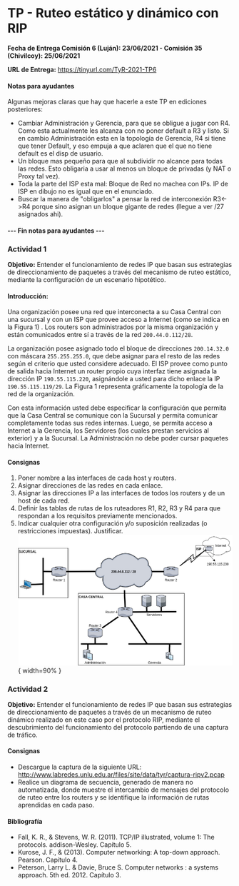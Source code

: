 TP - Ruteo estático y dinámico con RIP
===========================

**Fecha de Entrega Comisión 6 (Luján): 23/06/2021 - Comisión 35 (Chivilcoy): 25/06/2021**

**URL de Entrega:** <https://tinyurl.com/TyR-2021-TP6>

#### Notas para ayudantes

Algunas mejoras claras que hay que hacerle a este TP en ediciones posteriores:
* Cambiar Administración y Gerencia, para que se obligue a jugar con R4. Como
esta actualmente les alcanza con no poner default a R3 y listo. Si en cambio
Administración esta en la topología de Gerencia, R4 si tiene que tener Default,
y eso empuja a que aclaren que el que no tiene default es el disp de usuario.
* Un bloque mas pequeño para que al subdividir no alcance para todas las redes.
Esto obligaria a usar al menos un bloque de privadas (y NAT o Proxy tal vez).
* Toda la parte del ISP esta mal: Bloque de Red no machea con IPs. IP de ISP
en dibujo no es igual que en el enunciado.
* Buscar la manera de "obligarlos" a pensar la red de interconexión R3<->R4
porque sino asignan un bloque gigante de redes (llegue a ver /27 asignados ahi).

#### --- Fin notas para ayudantes ---

### Actividad 1

**Objetivo:** Entender el funcionamiento de redes IP que basan sus estrategias de direccionamiento de paquetes a través del mecanismo de ruteo estático, mediante la configuración de un escenario hipotético.

#### Introducción:
Una organización posee una red que interconecta a su Casa Central con una sucursal y con un ISP que provee acceso a Internet (como se indica en la Figura 1) . Los routers son administrados por la misma organización y están comunicados entre sí a través de la red `200.44.0.112/28`.

La organización posee asignado todo el bloque de direcciones `200.14.32.0` con máscara `255.255.255.0`, que debe asignar para el resto de las redes según el criterio que usted considere adecuado. El ISP provee como punto de salida hacia Internet un router propio cuya interfaz tiene asignada la dirección IP `190.55.115.220`, asignándole a usted para dicho enlace la IP `190.55.115.119/29`. La Figura 1 representa gráficamente la topología de la red de la organización.

Con esta información usted debe especificar la configuración que permita que la Casa Central se comunique con la Sucursal y permita comunicar completamente todas sus redes internas. Luego, se permita acceso a Internet a la Gerencia, los Servidores (los cuales prestan servicios al exterior) y a la Sucursal. La Administración no debe poder cursar paquetes hacia Internet.

#### Consignas

1. Poner nombre a las interfaces de cada host y routers.
2. Asignar direcciones de las redes en cada enlace.
3. Asignar las direcciones IP a las interfaces de todos los routers y de un host de cada red.
4. Definir las tablas de rutas de los ruteadores R1, R2, R3 y R4 para que respondan a los requisitos previamente mencionados.
5. Indicar cualquier otra configuración y/o suposición realizadas (o restricciones impuestas). Justificar.
![Topología de la red de la organización](./images/ejercicio-ruteo-estatico.png){ width=90% }

### Actividad 2

**Objetivo:** Entender el funcionamiento de redes IP que basan sus estrategias de direccionamiento de paquetes a través de un mecanismo de ruteo dinámico realizado en este caso por el protocolo RIP, mediante el descubrimiento del funcionamiento del protocolo partiendo de una captura de tráfico.

#### Consignas
 - Descargue la captura de la siguiente URL: <http://www.labredes.unlu.edu.ar/files/site/data/tyr/captura-ripv2.pcap>
 - Realice un diagrama de secuencia, generado de manera no automatizada, donde muestre el intercambio de mensajes del protocolo de ruteo entre los routers y se identifique la información de rutas aprendidas en cada paso.


#### Bibliografía

- Fall, K. R., & Stevens, W. R. (2011). TCP/IP illustrated, volume 1: The protocols. addison-Wesley. Capítulo 5.
- Kurose, J. F., & (2013). Computer networking: A top-down approach. Pearson. Capítulo 4.
- Peterson, Larry L. & Davie, Bruce S. Computer networks : a systems approach. 5th ed. 2012. Capítulo 3.
